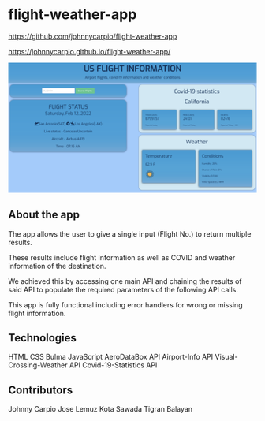 # flight-weather-app

https://github.com/johnnycarpio/flight-weather-app

https://johnnycarpio.github.io/flight-weather-app/

![flight-weather-app](https://github.com/johnnycarpio/flight-weather-app/blob/main/Screen%20Shot%202022-02-12%20at%208.52.02%20AM.png)

## About the app

The app allows the user to give a single input (Flight No.) to return multiple results.

These results include flight information as well as COVID and weather information of the destination. 

We achieved this by accessing one main API and chaining the results of said API to populate the required parameters of the following API calls.

This app is fully functional including error handlers for wrong or missing flight information.

## Technologies 

HTML
CSS
Bulma
JavaScript
AeroDataBox API
Airport-Info API
Visual-Crossing-Weather API
Covid-19-Statistics API

## Contributors

Johnny Carpio
Jose Lemuz
Kota Sawada
Tigran Balayan
